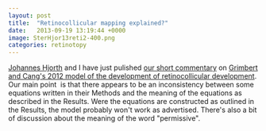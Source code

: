 ```yaml
---
layout: post
title:  "Retinocollicular mapping explained?"
date:   2013-09-19 13:19:44 +0000
image: SterHjor13reti2-400.png
categories: retinotopy
---
```


<a href="http://www.johanneshjorth.se">Johannes Hjorth</a> and I have
just pulished <a
href="http://journals.cambridge.org/repo_A90JlXNl">our short
commentary</a> on <a
href="http://www.ncbi.nlm.nih.gov/pubmed/22787061">Grimbert and Cang's
2012 model of the development of retinocollicular development</a>. Our
main point&nbsp; is that there appears to be an inconsistency between
some equations written in their Methods and the meaning of the
equations as described in the Results. Were the equations are
constructed as outlined in the Results, the model probably won't work
as advertised. There's also a bit of discussion about the meaning of
the word "permissive".
